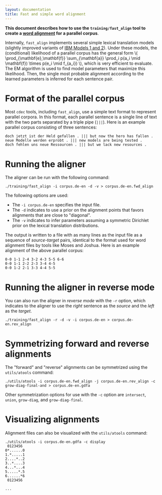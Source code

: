 ```yaml
---
layout: documentation
title: Fast and simple word alignment
---
```

**This document describes how to use the `training/fast_align` tool to create a [word alignment](/concepts/alignment.html) for a parallel corpus**.

Internally, `fast_align` implements several simple lexical translation models (slightly improved variants of [IBM Models 1 and 2](http://acl.ldc.upenn.edu/J/J93/J93-2003.pdf)). Under these models, the (conditional) likelihood of a parallel corpus has the general form <span>\\( \prod\_{\mathbf{e},\mathbf{f}} \sum\_{\mathbf{a}} \prod\_i p(a_i \mid \mathbf{f}) \times p(e\_i \mid f\_{a\_i}) \\)</span>, which is very efficient to evaluate. The EM algorithm is used to find model parameters that maximize this likelihood. Then, the single most probable alignment according to the learned parameters is inferred for each sentence pair.

# Format of the parallel corpus
Most `cdec` tools, including `fast_align`, use a simple text format to represent parallel corpora. In this format, each parallel sentence is a single line of text with the two parts separated by a triple pipe (`|||`). Here is an example parallel corpus consisting of three sentences:

    doch jetzt ist der Held gefallen . ||| but now the hero has fallen .
    neue Modelle werden erprobt . ||| new models are being tested .
    doch fehlen uns neue Ressourcen . ||| but we lack new resources .

# Running the aligner

The aligner can be run with the following command:

    ./training/fast_align -i corpus.de-en -d -v > corpus.de-en.fwd_align

The following options are used:

- The `-i corpus.de-en` specifies the input file.
- The `-d` indicates to use a prior on the alignment points that favors alignments that are close to "diagonal".
- The `-v` indicates to infer parameters assuming a symmetric Dirichlet prior on the lexical translation distributions.

The output is written to a file with as many lines as the input file as a sequence of *source-target* pairs, identical to the format used for word alignment files by tools like Moses and Joshua. Here is an example alignment of the above parallel corpus:

    0-0 1-1 2-4 3-2 4-3 5-5 6-6
    0-0 1-1 2-2 2-3 3-4 4-5
    0-0 1-2 2-1 3-3 4-4 5-5

# Running the aligner in reverse mode

You can also run the aligner in *reverse mode* with the `-r` option, which indicates to the aligner to use the *right* sentence as the *source* and the *left* as the *target*.

    ./training/fast_align -r -d -v -i corpus.de-en > corpus.de-en.rev_align

# Symmetrizing forward and reverse alignments

The "forward" and "reverse" alignments can be symmetrized using the `utils/atools` command:

    ./utils/atools -i corpus.de-en.fwd_align -j corpus.de-en.rev_align -c grow-diag-final-and > corpus.de-en.gdfa

Other symmetrization options for use with the `-c` option are `intersect`, `union`, `grow-diag`, and `grow-diag-final`.

# Visualizing alignments

Alignment files can also be visualized with the `utils/atools` command:

    ./utils/atools -i corpus.de-en.gdfa -c display
     0123456
    0*......0
    1.*.....1
    2....*..2
    3..*....3
    4...*...4
    5.....*.5
    6......*6
     0123456
    
    ...

